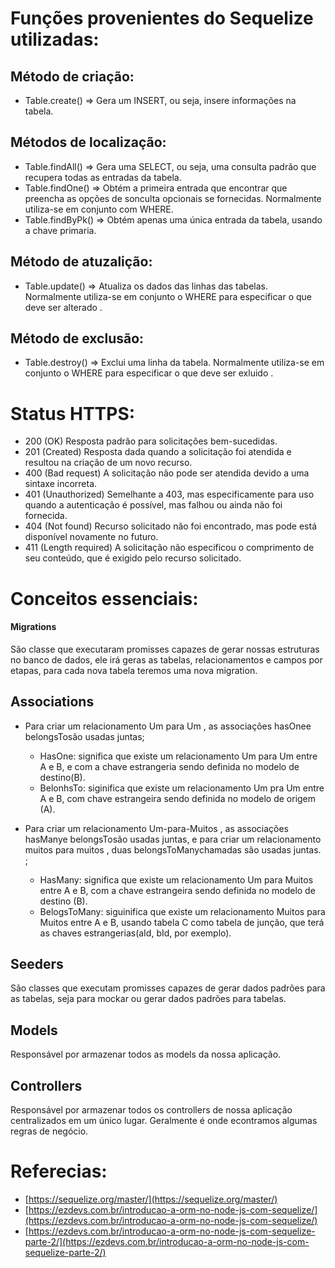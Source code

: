 # Funções provenientes do Sequelize utilizadas: 

## Método de criação:

- Table.create() =>  Gera um INSERT, ou seja, insere informações na tabela.
  
## Métodos de localização:

- Table.findAll() => Gera uma SELECT, ou seja, uma consulta padrão que recupera todas as entradas da tabela.
- Table.findOne() =>  Obtém a primeira entrada que encontrar que preencha as opções de sonculta opcionais se fornecidas. Normalmente utiliza-se em conjunto com WHERE.
- Table.findByPk() => Obtém apenas uma única entrada da tabela, usando a chave primaria.
  
## Método de atuzalição:

- Table.update() => Atualiza os dados das linhas das tabelas. Normalmente utiliza-se em conjunto o WHERE para especificar o que deve ser alterado
.
## Método de exclusão:

- Table.destroy() => Exclui uma linha da tabela. Normalmente utiliza-se em conjunto o WHERE para especificar o que deve ser exluido .
  
# Status HTTPS:

- 200 (OK) Resposta padrão para solicitações bem-sucedidas.
- 201 (Created) Resposta dada quando a solicitação foi atendida e resultou na criação de um novo recurso.
- 400 (Bad request) A solicitação não pode ser atendida devido a uma sintaxe incorreta.
- 401 (Unauthorized) Semelhante a 403, mas especificamente para uso quando a autenticação é possível, mas falhou ou ainda não foi fornecida.
- 404 (Not found) Recurso solicitado não foi encontrado, mas pode está disponível novamente no futuro.
- 411 (Length required) A solicitação não especificou o comprimento de seu conteúdo, que é exigido pelo recurso solicitado.

# Conceitos essenciais:

#### Migrations

São classe que executaram promisses capazes de gerar nossas estruturas no banco de dados, ele irá geras as tabelas, relacionamentos e campos por etapas, para cada nova tabela teremos uma nova migration.

## Associations

- Para criar um relacionamento Um para Um , as associações hasOnee belongsTosão usadas juntas;

  - HasOne: significa que existe um relacionamento Um para Um entre A e B, e com a chave estrangeria sendo definida no modelo de destino(B).
  - BelonhsTo: siginifica que existe um relacionamento Um pra Um entre A e B, com chave estrangeira sendo definida no modelo de origem (A).
  
- Para criar um relacionamento Um-para-Muitos , as associações hasManye belongsTosão usadas juntas, e para criar um relacionamento muitos para muitos , duas belongsToManychamadas são usadas juntas. ;

  - HasMany: significa que existe um relacionamento Um para Muitos entre A e B, com a chave estrangeira sendo definida no modelo de destino (B).
  - BelogsToMany: siguinifica que existe um relacionamento Muitos para Muitos entre A e B, usando tabela C como tabela de junção, que terá as chaves estrangerias(aId, bId, por exemplo). 
  
## Seeders

São classes que executam promisses capazes de gerar dados padrões para as tabelas, seja para mockar ou gerar dados padrões para tabelas. 

## Models

Responsável por armazenar todos as models da nossa aplicação.

## Controllers

Responsável por armazenar todos os controllers de nossa aplicação centralizados em um único lugar. Geralmente é onde econtramos algumas regras de negócio.


# Referecias:
- [https://sequelize.org/master/](https://sequelize.org/master/)
- [https://ezdevs.com.br/introducao-a-orm-no-node-js-com-sequelize/](https://ezdevs.com.br/introducao-a-orm-no-node-js-com-sequelize/)
- [https://ezdevs.com.br/introducao-a-orm-no-node-js-com-sequelize-parte-2/](https://ezdevs.com.br/introducao-a-orm-no-node-js-com-sequelize-parte-2/)
